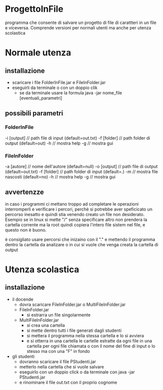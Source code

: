 # ProgettoInFile

programma che consente di salvare un progetto di file di carattteri in un file e viceversa.
Comprende versioni per normali utenti ma anche per utenza scolastica

# Normale utenza

## installazione

- scaricare i file FolderInFile.jar e FileInFolder.jar
- eseguirli da terminale o con un doppio clik
	- se da terminale usare la formula java -jar nome_file [eventuali_parametri]

## possibili parametri

### FolderInFile
-i [output]	// path file di input     (default=out.txt)
-f [folder]	// path folder di output  (default=out)	
-h 			// mostra help
-g 			// mostra gui

### FileInFolder
-a [autore]	// nome dell'autore		(default=null)
-o [output]	// path file di output  (default=out.txt)
-f [folder]	// path folder di input (default=.)
-m			// mostra file nascosti (default=no)
-h 			// mostra help
-g 			// mostra gui


## avvertenzze 
in caso i programmi ci mettano troppo ad completare le operazioni interromperli e verificare i percori, perchè si potrebbe aver speficicato un percorso inesatto e quindi stia venendo creato un file non desiderato.
Esempio se in linux si mette "/" senza specificare altro non prendera la cartella corrente ma la root quindi copiera l'intero file sistem nel file, e questo non è buono.

è consigliato usare percorsi che inizaino con il "." e mettendo il programma dentro la cartella da analizare o in cui si vuole che venga creata la cartella di output

# Utenza scolastica

## installazione 

- il docende 
	- dovra scaricare FileInFolder.jar o MultiFileInFolder.jar
	- FileInFolder.jar
		- si estrarra un file singolarmente
	- MultiFileInFolder.jar
		- si crea una cartella 
		- si mette dentro tutti i file generati dagli studenti
		- si mettera il programma nella stessa cartella e lo si avviera
		- e si otterra in una cartella le cartelle estratte da ogni file in una cartella per ogni file chiamata o con il nome del fine di input o lo stesso ma con una "F" in fondo
- gli studenti 
	- dovranno scaricare il file PStudenti.jar 
	- metterlo nella cartella che si vuole salvare
	- eseguirlo con un doppio click o da terminale con java -jar PStudenti.jar
	- e rinominare il file out.txt con il proprio cognome
